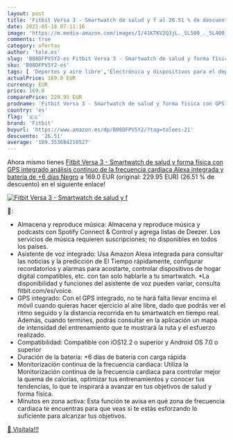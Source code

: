 ```yaml
---
layout: post
title: 'Fitbit Versa 3 - Smartwatch de salud y f al 26.51 % de descuento'
date: 2021-05-18 07:11:16
image: 'https://m.media-amazon.com/images/I/41KTKV2Q3jL._SL500_._SL400_.jpg'
comments: true
category: ofertas
author: 'tole.es'
slug: 'B08DFPV5Y2-es Fitbit Versa 3 - Smartwatch de salud y forma física con...'
sku: 'B08DFPV5Y2-es'
tags: [ 'Deportes y aire libre','Electrónica y dispositivos para el deporte','Monitores de actividad','alexa','fitbit', ]
actualPrice: 169.0 EUR
currency: EUR
price: 169.0
comparePrice: 229.95 EUR
prodname: 'Fitbit Versa 3 - Smartwatch de salud y forma física con GPS integrado  análisis continuo de la frecuencia cardiaca  Alexa integrada y batería de +6 días  Negro'
country: 'es'
flag: '🇪🇸'
brand: 'Fitbit'
buyurl: 'https://www.amazon.es/dp/B08DFPV5Y2/?tag=tolees-21'
descuento: '26.51'
average: '189.353684210527'
---
```


Ahora mismo tienes [Fitbit Versa 3 - Smartwatch de salud y forma física con GPS integrado  análisis continuo de la frecuencia cardiaca  Alexa integrada y batería de +6 días  Negro](https://www.amazon.es/dp/B08DFPV5Y2/?tag=tolees-21) a 169.0 EUR (original: 229.95 EUR) (26.51 %  de descuento) en el siguiente enlace!

[![Fitbit Versa 3 - Smartwatch de salud y f](https://m.media-amazon.com/images/I/41KTKV2Q3jL._SL500_._SL400_.jpg)](https://www.amazon.es/dp/B08DFPV5Y2/?tag=tolees-21)

🔎:

- Almacena y reproduce música: Almacena y reproduce música y podcasts con Spotify Connect & Control y agrega listas de Deezer. Los servicios de música requieren suscripciones; no disponibles en todos los países.
- Asistente de voz integrado: Usa Amazon Alexa integrada para consultar las noticias y la predicción de El Tiempo rápidamente, configurar recordatorios y alarmas para acostarte, controlar dispositivos de hogar digital compatibles, etc. con tan solo hablarle a tu smartwatch. *La disponibilidad y funciones del asistente de voz pueden variar, consulta fitbit.com/es/voice.
- GPS integrado: Con el GPS integrado, no te hará falta llevar encima el móvil cuando quieras hacer ejercicio al aire libre, dado que podrás ver el ritmo seguido y la distancia recorrida en tu smartwatch en tiempo real. Además, cuando termines, podrás consultar en la aplicación un mapa de intensidad del entrenamiento que te mostrará la ruta y el esfuerzo realizado.
- Compatibilidad: Compatible con iOS12.2 o superior y Android OS 7.0 o superior
- Duración de la batería: +6 días de batería con carga rápida
- Monitorización continua de la frecuencia cardiaca: Utiliza la Monitorización continua de la frecuencia cardiaca para controlar mejor la quema de calorías, optimizar tus entrenamientos y conocer tus tendencias, lo que te inspirará a avanzar en tus objetivos de salud y forma física.
- Minutos en zona activa: Esta función te avisa en qué zona de frecuencia cardiaca te encuentras para que veas si te estás esforzando lo suficiente para alcanzar tus objetivos.

[🛒 Visítala!!!](https://www.amazon.es/dp/B08DFPV5Y2/?tag=tolees-21)
